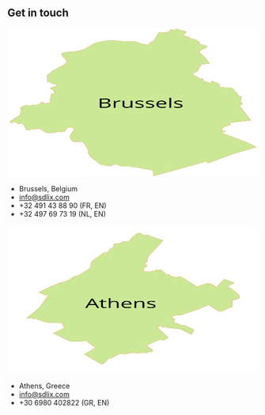 <div class="container text-center">
   <h2 class="section-heading text-uppercase">Get in touch</h2>
</div>
<div class="row no-gutters d-flex justify-content-center">
   <!-- Brussels -->
   <div class="col-xs-12 col-sm-12 col-md-12 col-xl-4 country-detail">
      <div class="container d-flex justify-content-center">
         <div class="row no-gutters">
            <!-- Brussels map -->
            <div class="col-xs-12 col-sm-12 col-md-4 map-wrapper">
               <div class="map">
                  <img class="img-responsive" src="/img/brusselsmap.svg" alt="Brussels map SdLix" width="100%" height="300" frameborder="0" style="border:0;" allowfullscreen="" aria-hidden="false" tabindex="0">
               </div>
            </div>
            <div class="col-xs-12 col-sm-12 col-md-4">
               <ul class="contact-details">
                  <li>
                     <!-- Location -->
                     <i class="las la-map-marker"></i><span>Brussels, Belgium</span>
                  </li>
                  <li>
                     <!-- Mail -->
                     <div>
                        <a href="mailto:info@sdlix.com">
                        <i class="las la-envelope"></i><span>info@sdlix.com</span>
                        </a>
                     </div>
                  </li>
                  <li>
                     <!-- Phone -->
                     <i class="las la-phone"></i><span>+32 491 43 88 90 (FR, EN)</span>
                  </li>
                  <li>
                     <!-- Phone -->
                     <i class="las la-phone"></i><span>+32 497 69 73 19 (NL, EN)</span>
                  </li>
               </ul>
            </div>
         </div>
      </div>
   </div>
   <!-- Athens -->
   <div class="col-xs-12 col-sm-12 col-md-12 col-xl-4 country-detail">
      <div class="container d-flex justify-content-center">
         <div class="row no-gutters">
            <!-- Athens map -->
            <div class="col-xs-12 col-sm-12 col-md-4 map-wrapper">
               <div class="map">
                  <img class="img-responsive" src="/img/athensmap.svg" alt="Athens map SdLix" width="100%" height="300" frameborder="0" style="border:0;" allowfullscreen="" aria-hidden="false" tabindex="0">
               </div>
            </div>
            <div class="col-xs-12 col-sm-12 col-md-4">
               <ul class="contact-details">
                  <li>
                     <!-- Location -->
                     <i class="las la-map-marker"></i><span>Athens, Greece</span>
                  </li>
                  <li>
                     <!-- Mail -->
                     <a href="mailto:info@sdlix.com">
                     <i class="las la-envelope"></i><span>info@sdlix.com</span>
                     </a>
                  </li>
                  <li>
                     <!-- Phone -->
                     <i class="las la-phone"></i><span>+30 6980 402822 (GR, EN)</span>
                  </li>
               </ul>
            </div>
         </div>
      </div>
   </div>
</div>